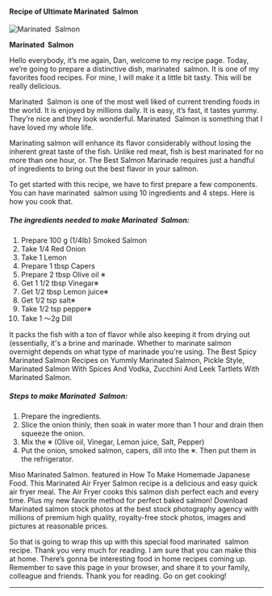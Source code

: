             

#### Recipe of Ultimate Marinated  Salmon

![Marinated  Salmon](https://img-global.cpcdn.com/recipes/591edf897e2201c6/751x532cq70/marinated-salmon-recipe-main-photo.jpg)

**Marinated  Salmon**

Hello everybody, it’s me again, Dan, welcome to my recipe page. Today, we’re going to prepare a distinctive dish, marinated  salmon. It is one of my favorites food recipes. For mine, I will make it a little bit tasty. This will be really delicious.

Marinated  Salmon is one of the most well liked of current trending foods in the world. It is enjoyed by millions daily. It is easy, it’s fast, it tastes yummy. They’re nice and they look wonderful. Marinated  Salmon is something that I have loved my whole life.

Marinating salmon will enhance its flavor considerably without losing the inherent great taste of the fish. Unlike red meat, fish is best marinated for no more than one hour, or. The Best Salmon Marinade requires just a handful of ingredients to bring out the best flavor in your salmon.

To get started with this recipe, we have to first prepare a few components. You can have marinated  salmon using 10 ingredients and 4 steps. Here is how you cook that.

##### The ingredients needed to make Marinated  Salmon:

1.  Prepare 100 g (1/4Ib) Smoked Salmon
2.  Take 1/4 Red Onion
3.  Take 1 Lemon
4.  Prepare 1 tbsp Capers
5.  Prepare 2 tbsp Olive oil ※
6.  Get 1 1/2 tbsp Vinegar※
7.  Get 1/2 tbsp Lemon juice※
8.  Get 1/2 tsp salt※
9.  Take 1/2 tsp pepper※
10.  Take 1 〜2g Dill

It packs the fish with a ton of flavor while also keeping it from drying out (essentially, it's a brine and marinade. Whether to marinate salmon overnight depends on what type of marinade you're using. The Best Spicy Marinated Salmon Recipes on Yummly Marinated Salmon, Pickle Style, Marinated Salmon With Spices And Vodka, Zucchini And Leek Tartlets With Marinated Salmon.

##### Steps to make Marinated  Salmon:

1.  Prepare the ingredients.
2.  Slice the onion thinly, then soak in water more than 1 hour and drain then squeeze the onion.
3.  Mix the ※ (Olive oil, Vinegar, Lemon juice, Salt, Pepper)
4.  Put the onion, smoked salmon, capers, dill into the ※. Then put them in the refrigerator.

Miso Marinated Salmon. featured in How To Make Homemade Japanese Food. This Marinated Air Fryer Salmon recipe is a delicious and easy quick air fryer meal. The Air Fryer cooks this salmon dish perfect each and every time. Plus my new favorite method for perfect baked salmon! Download Marinated salmon stock photos at the best stock photography agency with millions of premium high quality, royalty-free stock photos, images and pictures at reasonable prices.

So that is going to wrap this up with this special food marinated  salmon recipe. Thank you very much for reading. I am sure that you can make this at home. There’s gonna be interesting food in home recipes coming up. Remember to save this page in your browser, and share it to your family, colleague and friends. Thank you for reading. Go on get cooking!

* * *